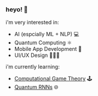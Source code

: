 ### heyo! 👋

i'm very interested in:
- AI (espcially ML + NLP) 💻
- Quantum Computing ⚛
- Mobile App Development 📱
- UI/UX Design 👨🏽‍💻

i'm currently learning:
- [Computational Game Theory](http://gamescrafters.berkeley.edu/) 🕹️
- [Quantum RNNs](https://qcb.berkeley.edu/) 🌐

<!--
**SiddharthG22/SiddharthG22** is a ✨ _special_ ✨ repository because its `README.md` (this file) appears on your GitHub profile.

Here are some ideas to get you started:

- 🔭 I’m currently working on ...
- 🌱 I’m currently learning ...
- 👯 I’m looking to collaborate on ...
- 🤔 I’m looking for help with ...
- 💬 Ask me about ...
- 📫 How to reach me: ...
- 😄 Pronouns: ...
- ⚡ Fun fact: ...
-->

